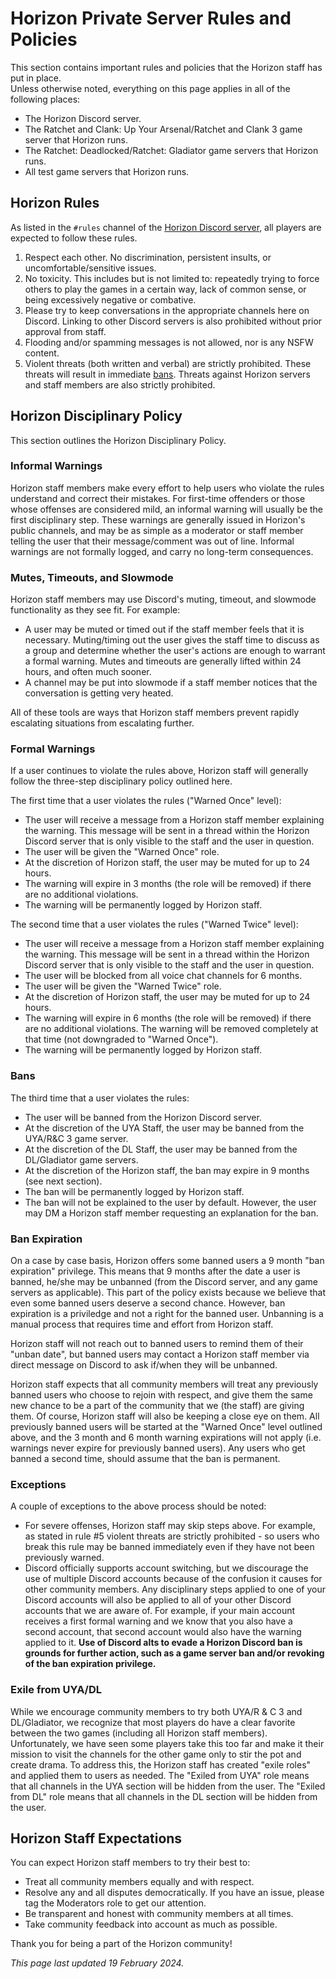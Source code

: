 # Horizon Private Server Rules and Policies

This section contains important rules and policies that the Horizon staff has put in place.  
Unless otherwise noted, everything on this page applies in all of the following places:  
- The Horizon Discord server.  
- The Ratchet and Clank: Up Your Arsenal/Ratchet and Clank 3 game server that Horizon runs.  
- The Ratchet: Deadlocked/Ratchet: Gladiator game servers that Horizon runs.  
- All test game servers that Horizon runs.  


## Horizon Rules

As listed in the `#rules` channel of the [Horizon Discord server](https://discord.gg/horizonps), all players are expected to follow these rules.
1. Respect each other. No discrimination, persistent insults, or uncomfortable/sensitive issues.  
2. No toxicity. This includes but is not limited to: repeatedly trying to force others to play the games in a certain way, lack of common sense, or being excessively negative or combative.  
3. Please try to keep conversations in the appropriate channels here on Discord. Linking to other Discord servers is also prohibited without prior approval from staff.  
4. Flooding and/or spamming messages is not allowed, nor is any NSFW content.  
5. Violent threats (both written and verbal) are strictly prohibited. These threats will result in immediate [bans](#bans).  Threats against Horizon servers and staff members are also strictly prohibited.  


## Horizon Disciplinary Policy
This section outlines the Horizon Disciplinary Policy.  

### Informal Warnings
Horizon staff members make every effort to help users who violate the rules understand and correct their mistakes. For first-time offenders or those whose offenses are considered mild, an informal warning will usually be the first disciplinary step. These warnings are generally issued in Horizon's public channels, and may be as simple as a moderator or staff member telling the user that their message/comment was out of line. Informal warnings are not formally logged, and carry no long-term consequences.  

### Mutes, Timeouts, and Slowmode
Horizon staff members may use Discord's muting, timeout, and slowmode functionality as they see fit. For example:  
- A user may be muted or timed out if the staff member feels that it is necessary. Muting/timing out the user gives the staff time to discuss as a group and determine whether the user's actions are enough to warrant a formal warning. Mutes and timeouts are generally lifted within 24 hours, and often much sooner.  
- A channel may be put into slowmode if a staff member notices that the conversation is getting very heated.  

All of these tools are ways that Horizon staff members prevent rapidly escalating situations from escalating further.  

### Formal Warnings
If a user continues to violate the rules above, Horizon staff will generally follow the three-step disciplinary policy outlined here.  

The first time that a user violates the rules ("Warned Once" level):  
- The user will receive a message from a Horizon staff member explaining the warning. This message will be sent in a thread within the Horizon Discord server that is only visible to the staff and the user in question.  
- The user will be given the "Warned Once" role.  
- At the discretion of Horizon staff, the user may be muted for up to 24 hours.  
- The warning will expire in 3 months (the role will be removed) if there are no additional violations.  
- The warning will be permanently logged by Horizon staff.  

The second time that a user violates the rules ("Warned Twice" level):  
- The user will receive a message from a Horizon staff member explaining the warning. This message will be sent in a thread within the Horizon Discord server that is only visible to the staff and the user in question.  
- The user will be blocked from all voice chat channels for 6 months.  
- The user will be given the "Warned Twice" role.  
- At the discretion of Horizon staff, the user may be muted for up to 24 hours.  
- The warning will expire in 6 months (the role will be removed) if there are no additional violations. The warning will be removed completely at that time (not downgraded to "Warned Once").  
- The warning will be permanently logged by Horizon staff.  

### Bans
The third time that a user violates the rules:  
- The user will be banned from the Horizon Discord server.  
- At the discretion of the UYA Staff, the user may be banned from the UYA/R&C 3 game server.  
- At the discretion of the DL Staff, the user may be banned from the DL/Gladiator game servers.  
- At the discretion of the Horizon staff, the ban may expire in 9 months (see next section).  
- The ban will be permanently logged by Horizon staff.  
- The ban will not be explained to the user by default. However, the user may DM a Horizon staff member requesting an explanation for the ban.  

### Ban Expiration
On a case by case basis, Horizon offers some banned users a 9 month "ban expiration" privilege. This means that 9 months after the date a user is banned, he/she may be unbanned (from the Discord server, and any game servers as applicable). This part of the policy exists because we believe that even some banned users deserve a second chance. However, ban expiration is a priviledge and not a right for the banned user. Unbanning is a manual process that requires time and effort from Horizon staff.  

Horizon staff will not reach out to banned users to remind them of their "unban date", but banned users may contact a Horizon staff member via direct message on Discord to ask if/when they will be unbanned.  

Horizon staff expects that all community members will treat any previously banned users who choose to rejoin with respect, and give them the same new chance to be a part of the community that we (the staff) are giving them. Of course, Horizon staff will also be keeping a close eye on them. All previously banned users will be started at the "Warned Once" level outlined above, and the 3 month and 6 month warning expirations will not apply (i.e. warnings never expire for previously banned users). Any users who get banned a second time, should assume that the ban is permanent.  

### Exceptions
A couple of exceptions to the above process should be noted:  
- For severe offenses, Horizon staff may skip steps above. For example, as stated in rule #5 violent threats are strictly prohibited - so users who break this rule may be banned immediately even if they have not been previously warned.  
- Discord officially supports account switching, but we discourage the use of multiple Discord accounts because of the confusion it causes for other community members. Any disciplinary steps applied to one of your Discord accounts will also be applied to all of your other Discord accounts that we are aware of. For example, if your main account receives a first formal warning and we know that you also have a second account, that second account would also have the warning applied to it. **Use of Discord alts to evade a Horizon Discord ban is grounds for further action, such as a game server ban and/or revoking of the ban expiration privilege.**  

### Exile from UYA/DL
While we encourage community members to try both UYA/R & C 3 and DL/Gladiator, we recognize that most players do have a clear favorite between the two games (including all Horizon staff members). Unfortunately, we have seen some players take this too far and make it their mission to visit the channels for the other game only to stir the pot and create drama. To address this, the Horizon staff has created "exile roles" and applied them to users as needed. The "Exiled from UYA" role means that all channels in the UYA section will be hidden from the user. The "Exiled from DL" role means that all channels in the DL section will be hidden from the user.  


## Horizon Staff Expectations
You can expect Horizon staff members to try their best to:  
- Treat all community members equally and with respect.  
- Resolve any and all disputes democratically.  If you have an issue, please tag the Moderators role to get our attention.  
- Be transparent and honest with community members at all times.  
- Take community feedback into account as much as possible.  

Thank you for being a part of the Horizon community!  

_This page last updated 19 February 2024._
